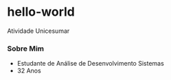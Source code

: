 # hello-world
Atividade Unicesumar

### Sobre Mim
* Estudante de Análise de Desenvolvimento Sistemas
* 32 Anos

